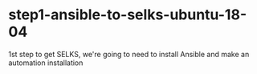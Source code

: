 # step1-ansible-to-selks-ubuntu-18-04
1st step to get SELKS, we're going to need to install Ansible and make an automation installation
